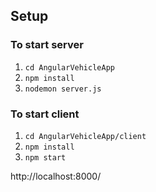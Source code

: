 ## Setup

### To start server
1. `cd AngularVehicleApp`
2. `npm install`
3. `nodemon server.js`

### To start client
1. `cd AngularVehicleApp/client`
2. `npm install`
3. `npm start`

http://localhost:8000/
